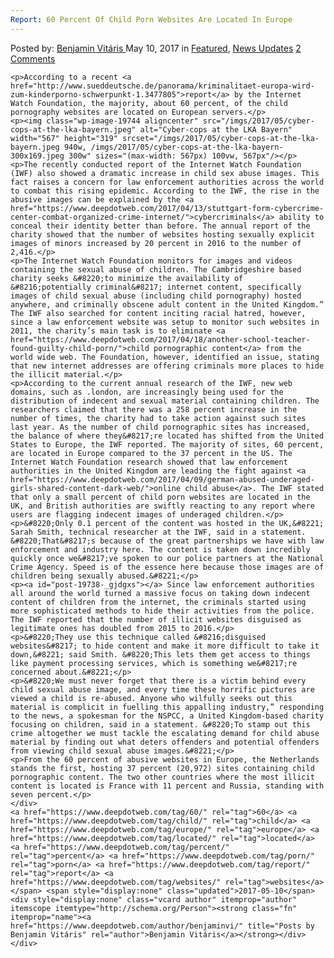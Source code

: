 ```yaml
---
Report: 60 Percent Of Child Porn Websites Are Located In Europe
---
```

<article class="post-listing post-19738 post type-post status-publish format-standard has-post-thumbnail hentry  tag-3828 tag-child tag-europe tag-located tag-percent tag-porn tag-report tag-websites">
    <div class="post-inner">
        <span>Posted by: <a href="https://www.deepdotweb.com/author/benjaminvi/" title="">Benjamin Vitáris </a></span>
    <span>May 10, 2017</span>
    <span>in <a href="https://www.deepdotweb.com/category/deepdot-news/" rel="category tag">Featured</a>, <a href="https://www.deepdotweb.com/category/news-updates/" rel="category tag">News Updates</a></span>
    <span><a href="https://www.deepdotweb.com/2017/05/10/report-60-percent-child-porn-websites-located-europe/#comments">2 Comments</a></span>
    </p>
    <div class="clear"></div>
    
    <p>According to a recent <a href="http://www.sueddeutsche.de/panorama/kriminalitaet-europa-wird-zum-kinderporno-schwerpunkt-1.3477805">report</a> by the Internet Watch Foundation, the majority, about 60 percent, of the child pornography websites are located on European servers.</p>
    <p><img class="wp-image-19744 aligncenter" src="/imgs/2017/05/cyber-cops-at-the-lka-bayern.jpeg" alt="Cyber-cops at the LKA Bayern" width="567" height="319" srcset="/imgs/2017/05/cyber-cops-at-the-lka-bayern.jpeg 940w, /imgs/2017/05/cyber-cops-at-the-lka-bayern-300x169.jpeg 300w" sizes="(max-width: 567px) 100vw, 567px"/></p>
    <p>The recently conducted report of the Internet Watch Foundation (IWF) also showed a dramatic increase in child sex abuse images. This fact raises a concern for law enforcement authorities across the world to combat this rising epidemic. According to the IWF, the rise in the abusive images can be explained by the <a href="https://www.deepdotweb.com/2017/04/13/stuttgart-form-cybercrime-center-combat-organized-crime-internet/">cybercriminals</a> ability to conceal their identity better than before. The annual report of the charity showed that the number of websites hosting sexually explicit images of minors increased by 20 percent in 2016 to the number of 2,416.</p>
    <p>The Internet Watch Foundation monitors for images and videos containing the sexual abuse of children. The Cambridgeshire based charity seeks &#8220;to minimize the availability of &#8216;potentially criminal&#8217; internet content, specifically images of child sexual abuse (including child pornography) hosted anywhere, and criminally obscene adult content in the United Kingdom.” The IWF also searched for content inciting racial hatred, however, since a law enforcement website was setup to monitor such websites in 2011, the charity’s main task is to eliminate <a href="https://www.deepdotweb.com/2017/04/18/another-school-teacher-found-guilty-child-porn/">child pornographic content</a> from the world wide web. The Foundation, however, identified an issue, stating that new internet addresses are offering criminals more places to hide the illicit material.</p>
    <p>According to the current annual research of the IWF, new web domains, such as .london, are increasingly being used for the distribution of indecent and sexual material containing children. The researchers claimed that there was a 258 percent increase in the number of times, the charity had to take action against such sites last year. As the number of child pornographic sites has increased, the balance of where they&#8217;re located has shifted from the United States to Europe, the IWF reported. The majority of sites, 60 percent, are located in Europe compared to the 37 percent in the US. The Internet Watch Foundation research showed that law enforcement authorities in the United Kingdom are leading the fight against <a href="https://www.deepdotweb.com/2017/04/09/german-abused-underaged-girls-shared-content-dark-web/">online child abuse</a>. The IWF stated that only a small percent of child porn websites are located in the UK, and British authorities are swiftly reacting to any report where users are flagging indecent images of underaged children.</p>
    <p>&#8220;Only 0.1 percent of the content was hosted in the UK,&#8221; Sarah Smith, technical researcher at the IWF, said in a statement. &#8220;That&#8217;s because of the great partnerships we have with law enforcement and industry here. The content is taken down incredibly quickly once we&#8217;ve spoken to our police partners at the National Crime Agency. Speed is of the essence here because those images are of children being sexually abused.&#8221;</p>
    <p><a id="post-19738-_gjdgxs"></a> Since law enforcement authorities all around the world turned a massive focus on taking down indecent content of children from the internet, the criminals started using more sophisticated methods to hide their activities from the police. The IWF reported that the number of illicit websites disguised as legitimate ones has doubled from 2015 to 2016.</p>
    <p>&#8220;They use this technique called &#8216;disguised websites&#8217; to hide content and make it more difficult to take it down,&#8221; said Smith. &#8220;This lets them get access to things like payment processing services, which is something we&#8217;re concerned about.&#8221;</p>
    <p>&#8220;We must never forget that there is a victim behind every child sexual abuse image, and every time these horrific pictures are viewed a child is re-abused. Anyone who wilfully seeks out this material is complicit in fuelling this appalling industry,” responding to the news, a spokesman for the NSPCC, a United Kingdom-based charity focusing on children, said in a statement. &#8220;To stamp out this crime altogether we must tackle the escalating demand for child abuse material by finding out what deters offenders and potential offenders from viewing child sexual abuse images.&#8221;</p>
    <p>From the 60 percent of abusive websites in Europe, the Netherlands stands the first, hosting 37 percent (20,972) sites containing child pornographic content. The two other countries where the most illicit content is located is France with 11 percent and Russia, standing with seven percent.</p>
    </div>
    <a href="https://www.deepdotweb.com/tag/60/" rel="tag">60</a> <a href="https://www.deepdotweb.com/tag/child/" rel="tag">child</a> <a href="https://www.deepdotweb.com/tag/europe/" rel="tag">europe</a> <a href="https://www.deepdotweb.com/tag/located/" rel="tag">located</a> <a href="https://www.deepdotweb.com/tag/percent/" rel="tag">percent</a> <a href="https://www.deepdotweb.com/tag/porn/" rel="tag">porn</a> <a href="https://www.deepdotweb.com/tag/report/" rel="tag">report</a> <a href="https://www.deepdotweb.com/tag/websites/" rel="tag">websites</a></span> <span style="display:none" class="updated">2017-05-10</span>
    <div style="display:none" class="vcard author" itemprop="author" itemscope itemtype="http://schema.org/Person"><strong class="fn" itemprop="name"><a href="https://www.deepdotweb.com/author/benjaminvi/" title="Posts by Benjamin Vitáris" rel="author">Benjamin Vitáris</a></strong></div>
    </div>
</article>


